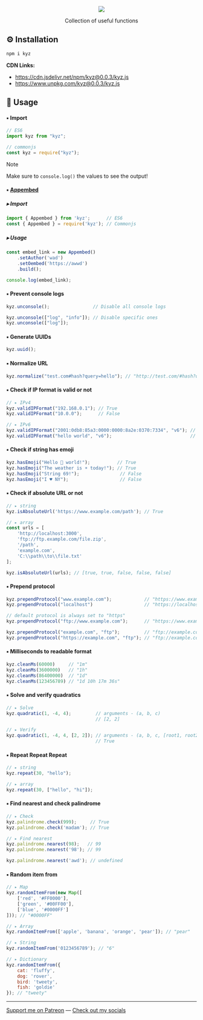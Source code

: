 <p align="center"><img src="https://raw.githubusercontent.com/Axorax/kyz.js/main/kyz.svg"></p>

<p align="center">Collection of useful functions</p>

## ⚙️ Installation

```js
npm i kyz
```

**CDN Links:**
- https://cdn.jsdelivr.net/npm/kyz@0.0.3/kyz.js
- https://www.unpkg.com/kyz@0.0.3/kyz.js

## 📖 Usage

#### ▪ Import

```js
// ES6
import kyz from "kyz";

// commonjs
const kyz = require("kyz");
```

> [!NOTE]  
> Make sure to `console.log()` the values to see the output!

#### ▪ [Appembed](https://appembed.netlify.app/)

##### ▸ Import

```js
import { Appembed } from 'kyz';      // ES6
const { Appembed } = require('kyz'); // Commonjs
```

##### ▸ Usage

```js
const embed_link = new Appembed()
    .setAuthor('wad')
    .setOembed('https://awwd')
    .build();

console.log(embed_link);
```

#### ▪ Prevent console logs

```js
kyz.unconsole();                // Disable all console logs

kyz.unconsole(["log", "info"]); // Disable specific ones
kyz.unconsole(["log"]);
```

#### ▪ Generate UUIDs

```js
kyz.uuid();
```

#### ▪ Normalize URL

```js
kyz.normalize("test.com#hash?query=hello"); // "http://test.com/#hash?query=hello"
```

#### ▪ Check if IP format is valid or not

```js
// ▸ IPv4
kyz.validIPFormat("192.168.0.1"); // True
kyz.validIPFormat("10.0.0");      // False

// ▸ IPv6
kyz.validIPFormat("2001:0db8:85a3:0000:0000:8a2e:0370:7334", "v6"); // True
kyz.validIPFormat("hello world", "v6");                             // False
```

#### ▪ Check if string has emoji

```js
kyz.hasEmoji("Hello 🚀 world!");          // True
kyz.hasEmoji("The weather is ☀️ today!"); // True
kyz.hasEmoji("String 69!");               // False
kyz.hasEmoji("I ♥ NY");                   // False
```

#### ▪ Check if absolute URL or not

```js
// ▸ string
kyz.isAbsoluteUrl('https://www.example.com/path'); // True

// ▸ array
const urls = [
    'http://localhost:3000',
    'ftp://ftp.example.com/file.zip',
    '/path',
    'example.com',
    'C:\\path\\to\\file.txt'
];

kyz.isAbsoluteUrl(urls); // [true, true, false, false, false]
```

#### ▪ Prepend protocol

```js
kyz.prependProtocol("www.example.com");            // "https://www.example.com"
kyz.prependProtocol("localhost")                   // "https://localhost"

// default protocol is always set to "https"
kyz.prependProtocol("ftp://www.example.com");      // "https://www.example.com"

kyz.prependProtocol("example.com", "ftp");         // "ftp://example.com"
kyz.prependProtocol("https://example.com", "ftp"); // "ftp://example.com"
```

#### ▪ Milliseconds to readable format

```js
kyz.cleanMs(60000)     // "1m"
kyz.cleanMs(3600000)   // "1h"
kyz.cleanMs(86400000)  // "1d"
kyz.cleanMs(123456789) // "1d 10h 17m 36s"
```

#### ▪ Solve and verify quadratics

```js
// ▸ Solve
kyz.quadratic(1, -4, 4);         // arguments - (a, b, c)
                                 // [2, 2]

// ▸ Verify
kyz.quadratic(1, -4, 4, [2, 2]); // arguments - (a, b, c, [root1, root2])
                                 // True
```

#### ▪ Repeat Repeat Repeat

```js
// ▸ string
kyz.repeat(30, "hello");

// ▸ array
kyz.repeat(30, ["hello", "hi"]);
```

#### ▪ Find nearest and check palindrome

```js
// ▸ Check
kyz.palindrome.check(999);     // True
kyz.palindrome.check('madam'); // True

// ▸ Find nearest
kyz.palindrome.nearest(98);   // 99
kyz.palindrome.nearest('98'); // 99

kyz.palindrome.nearest('awd'); // undefined
```

#### ▪ Random item from

```js
// ▸ Map
kyz.randomItemFrom(new Map([
    ['red', '#FF0000'],
    ['green', '#00FF00'],
    ['blue', '#0000FF']
])); // "#0000FF"

// ▸ Array
kyz.randomItemFrom(['apple', 'banana', 'orange', 'pear']); // "pear"

// ▸ String
kyz.randomItemFrom('0123456789'); // "6"

// ▸ Dictionary
kyz.randomItemFrom({
    cat: 'fluffy',
    dog: 'rover',
    bird: 'tweety',
    fish: 'goldie'
}); // "tweety"
```

---

[Support me on Patreon](https://www.patreon.com/axorax) — 
[Check out my socials](https://github.com/axorax/socials)